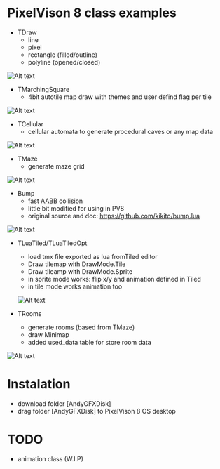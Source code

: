 # PixelVison 8 class examples


- TDraw
  - line
  - pixel
  - rectangle (filled/outline)
  - polyline (opened/closed)

![Alt text](Screenshots/Pixel_Vision_8_Make_2019-01-13_11-12-59.png?raw=true "PREVIEW")

- TMarchingSquare
  - 4bit autotile map draw with themes and user defind flag per tile

![Alt text](Screenshots/Pixel_Vision_8_Make_2019-01-12_16-25-40.png?raw=true "PREVIEW")

- TCellular
  - cellular automata to generate procedural caves or any map data

![Alt text](Screenshots/Pixel_Vision_8_Make_2019-01-12_16-25-19.png?raw=true "PREVIEW")

- TMaze
  - generate maze grid

![Alt text](Screenshots/Pixel_Vision_8_Make_2019-01-12_16-24-55.png?raw=true "PREVIEW")

- Bump
  - fast AABB collision
  - little bit modified for using in PV8
  - original source and doc: https://github.com/kikito/bump.lua

![Alt text](Screenshots/Pixel_Vision_8_Make_2019-01-13_13-39-54.png?raw=true "PREVIEW")

- TLuaTiled/TLuaTiledOpt
  - load tmx file exported as lua fromTiled editor
  - Draw tilemap with DrawMode.Tile
  - Draw tileamp with DrawMode.Sprite
  - in sprite mode works: flip x/y and animation defined in Tiled
  - in tile mode works animation too

  ![Alt text](Screenshots/Pixel_Vision_8_Make_2019-01-22_13-59-48.png?raw=true "PREVIEW")

- TRooms
  - generate rooms (based from TMaze)
  - draw Minimap
  - added used_data table for store room data


![Alt text](Screenshots/Pixel_Vision_8_Make_2019-02-01_13-16-02.png?raw=true "PREVIEW")

# Instalation

- download folder [AndyGFXDisk]
- drag folder [AndyGFXDisk] to PixelVison 8 OS desktop

# TODO

- animation class (W.I.P)
